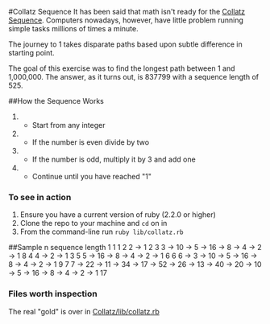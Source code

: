 #Collatz Sequence
It has been said that math isn't ready for the [Collatz Sequence](https://en.wikipedia.org/wiki/Collatz_conjecture).
Computers nowadays, however, have little problem running simple tasks millions of times a minute.

The journey to 1 takes disparate paths based upon subtle difference in starting point.

The goal of this exercise was to find the longest path between 1 and 1,000,000.
The answer, as it turns out, is 837799 with a sequence length of 525.

##How the Sequence Works
1. - Start from any integer
2. - If the number is even divide by two
3. - If the number is odd, multiply it by 3 and add one
4. - Continue until you have reached "1"

### To see in action
1. Ensure you have a current version of ruby (2.2.0 or higher)
2. Clone the repo to your machine and `cd` on in
3. From the command-line run `ruby lib/collatz.rb`

##Sample
n	sequence	                                                                     length
1	1	                                                                             1
2	2 → 1	                                                                         2
3	3 → 10 → 5 → 16 → 8 → 4 → 2 → 1	                                               8
4	4 → 2 → 1	                                                                     3
5	5 → 16 → 8 → 4 → 2 → 1	                                                       6
6	6 → 3 → 10 → 5 → 16 → 8 → 4 → 2 → 1	                                           9
7	7 → 22 → 11 → 34 → 17 → 52 → 26 → 13 → 40 → 20 → 10 → 5 → 16 → 8 → 4 → 2 → 1	 17


### Files worth inspection
The real "gold" is over in [Collatz/lib/collatz.rb](https://github.com/danielpowell4/Collatz/blob/master/lib/collatz.rb)
